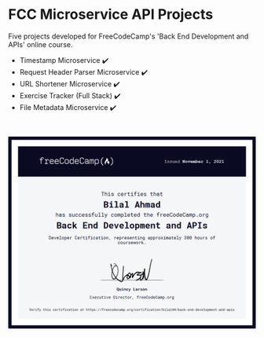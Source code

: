 # FCC Microservice API Projects

Five projects developed for FreeCodeCamp's 'Back End Development and APIs' online course.

- Timestamp Microservice :heavy_check_mark:
- Request Header Parser Microservice :heavy_check_mark:
- URL Shortener Microservice :heavy_check_mark:
- Exercise Tracker (Full Stack) :heavy_check_mark:
- File Metadata Microservice :heavy_check_mark:

<br>

<a href="https://www.freecodecamp.org/certification/bilal44/back-end-development-and-apis" title="FCC Backend Development & API Certificate"><center><img src="FCC-BE-Certificate.PNG" text="FCC Backend Development & API Certificate"/></center></a>